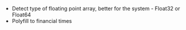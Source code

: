* Detect type of floating point array, better for the system - Float32 or Float64
* Polyfill to financial times
